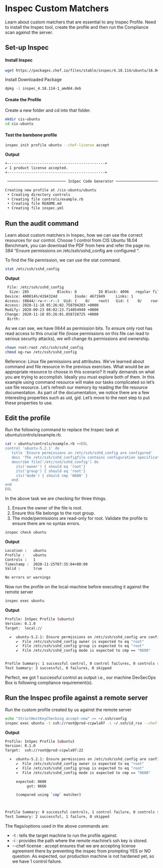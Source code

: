 # Inspec Custom Matchers
Learn about custom matchers that are essential to any Inspec Profile.
Need to install the Inspec tool, create the profile and then run the Compliance scan against the server.

## Set-up Inspec
#### Install Inspec
```sh
wget https://packages.chef.io/files/stable/inspec/4.18.114/ubuntu/16.04/inspec_4.18.114-1_amd64.deb
```
Install Downloaded Package
```sh
dpkg -i inspec_4.18.114-1_amd64.deb
```
#### Create the Profile
Create a new folder and cd into that folder.
```sh
mkdir cis-ubuntu
cd cis-ubuntu
```
#### Test the barebone profile
```sh
inspec init profile ubuntu --chef-license accept
```
**Output**
```sh
+---------------------------------------------+
✔ 1 product license accepted.
+---------------------------------------------+

 ─────────────────────────── InSpec Code Generator ─────────────────────────── 

Creating new profile at /cis-ubuntu/ubuntu
 • Creating directory controls
 • Creating file controls/example.rb
 • Creating file README.md
 • Creating file inspec.yml
 ```
 ## Run the audit command
Learn about custom matchers in Inspec, how we can use the correct resources for our control.
Choose 1 control from CIS Ubuntu 18.04 Benchmark, you can download the PDF from here and refer the page no. 384 “Ensure permissions on /etc/ssh/sshd_config are configured “.

To find the file permission, we can use the stat command.
```sh
stat /etc/ssh/sshd_config
```
**Output**
```sh
 File: /etc/ssh/sshd_config
  Size: 285             Blocks: 8          IO Block: 4096   regular file
Device: 400014h/4194324d        Inode: 4671949     Links: 1
Access: (0644/-rw-r--r--)  Uid: (    0/    root)   Gid: (    0/    root)
Access: 2020-11-18 05:26:02.758704203 +0000
Modify: 2020-09-23 08:02:23.714054949 +0000
Change: 2020-11-18 05:26:01.858728725 +0000
 Birth: -
```
As we can see, we have 0644 as permission bits.
To ensure only root has read access to this crucial file (loose permissions on this file can lead to serious security attacks), we will change its permissions and ownership.
```sh
chown root:root /etc/ssh/sshd_config
chmod og-rwx /etc/ssh/sshd_config
```
Reference: Linux file permissions and attributes.
We’ve learned about command and file resource in the previous exercises. What would be an appropriate resource to choose in this scenario?
It really demands on what you are trying to accomplish. Ideally you must explore both of them. In this example using command resource will make our tasks complicated so let’s use file resource. Let’s refresh our memory by reading the file resource documentation.
As part of the documentation, we notice there are a few interesting properties such as uid, gid.
Let’s move to the next step to put these properties to use.
## Edit the profile
Run the following command to replace the Inspec task at ubuntu/controls/example.rb.
```sh
cat > ubuntu/controls/example.rb <<EOL
control 'ubuntu-5.2.1' do
   title 'Ensure permissions on /etc/ssh/sshd_config are configured'
   desc 'The /etc/ssh/sshd_configfile contains configuration specifications for sshd. The command below checks whether the owner and group of the file is root.'
   describe file('/etc/ssh/sshd_config') do
     its('owner') { should eq 'root'}
     its('group') { should eq 'root'}
     its('mode') { should cmp '0600' }
   end
end
EOL
```
In the above task we are checking for three things.
1. Ensure the owner of the file is root.
2. Ensure this file belongs to the root group.
3. The mode/permissions are read-only for root.
Validate the profile to ensure there are no syntax errors.
```sh
inspec check ubuntu
```
**Output**
```sh
Location :   ubuntu
Profile :    ubuntu
Controls :   1
Timestamp :  2020-11-25T07:35:04+00:00
Valid :      true

No errors or warnings
```
Now run the profile on the local-machine before executing it against the remote server
```sh
inspec exec ubuntu
```
**Output**
```sh
Profile: InSpec Profile (ubuntu)
Version: 0.1.0
Target:  local://

  ✔  ubuntu-5.2.1: Ensure permissions on /etc/ssh/sshd_config are configured
     ✔  File /etc/ssh/sshd_config owner is expected to eq "root"
     ✔  File /etc/ssh/sshd_config group is expected to eq "root"
     ✔  File /etc/ssh/sshd_config mode is expected to cmp == "0600"


Profile Summary: 1 successful control, 0 control failures, 0 controls skipped
Test Summary: 3 successful, 0 failures, 0 skipped
```
Perfect, we got 1 successful control as output i.e., our machine DevSecOps Box is following compliance requirement(s).
## Run the Inspec profile against a remote server
Run the custom profile created by us against the remote server
```sh
echo "StrictHostKeyChecking accept-new" >> ~/.ssh/config
inspec exec ubuntu -t ssh://root@prod-ccpwla97 -i ~/.ssh/id_rsa --chef-license accept
```
**Output**
```sh
Profile: InSpec Profile (ubuntu)
Version: 0.1.0
Target:  ssh://root@prod-ccpwla97:22

  ×  ubuntu-5.2.1: Ensure permissions on /etc/ssh/sshd_config are configured (1 failed)
     ✔  File /etc/ssh/sshd_config owner is expected to eq "root"
     ✔  File /etc/ssh/sshd_config group is expected to eq "root"
     ×  File /etc/ssh/sshd_config mode is expected to cmp == "0600"

     expected: 0600
          got: 0666

     (compared using `cmp` matcher)



Profile Summary: 0 successful controls, 1 control failure, 0 controls skipped
Test Summary: 2 successful, 1 failure, 0 skipped
```
The flags/options used in the above commands are:
- -t : tells the target machine to run the profile against.
- -i : provides the path where the remote machine’s ssh key is stored.
- --chef-license : accept ensures that we are accepting license agreement there by preventing the inspec from prompting YES or NO question.
As expected, our production machine is not hardened yet, so we have 1 control failure.
